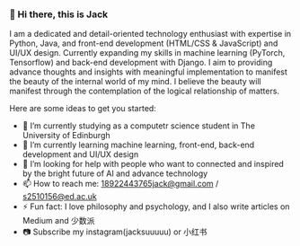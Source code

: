 ### 👋 Hi there, this is Jack

I am a dedicated and detail-oriented technology enthusiast with expertise in Python, Java, and front-end development (HTML/CSS & JavaScript) and UI/UX design. 
Currently expanding my skills in machine learning (PyTorch, Tensorflow) and back-end development with Django. 
I aim to providing advance thoughts and insights with meaningful implementation to manifest the beauty of the internal world of my mind.
I believe the beauty will manifest through the contemplation of the logical relationship of matters.

Here are some ideas to get you started:

- 🔭 I’m currently studying as a computetr science student in The University of Edinburgh
- 🌱 I’m currently learning machine learning, front-end, back-end development and UI/UX design
- 🤔 I’m looking for help with people who want to connected and inspired by the bright future of AI and advance technology
- 📫 How to reach me: 18922443765jack@gmail.com / s2510156@ed.ac.uk
- ⚡ Fun fact: I love philosophy and psychology, and I also write articles on Medium and 少数派
- 📷 Subscribe my instagram(jacksuuuuu) or 小红书


